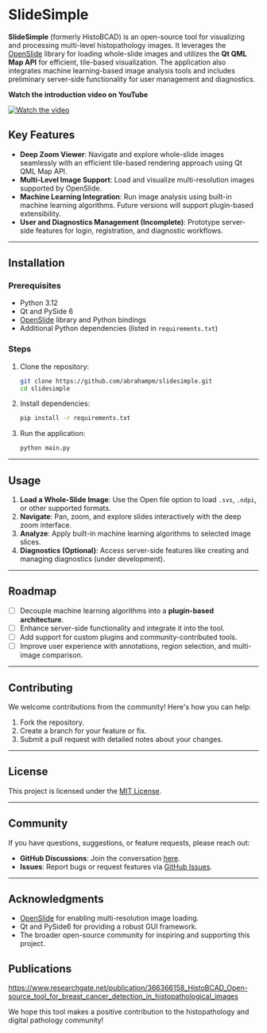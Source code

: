 
# SlideSimple

**SlideSimple** (formerly HistoBCAD) is an open-source tool for visualizing and processing multi-level histopathology images. It leverages the [OpenSlide](https://openslide.org/) library for loading whole-slide images and utilizes the **Qt QML Map API** for efficient, tile-based visualization. The application also integrates machine learning-based image analysis tools and includes preliminary server-side functionality for user management and diagnostics.

**Watch the introduction video on YouTube**

[![Watch the video](https://img.youtube.com/vi/bNpk04Lxbhc/maxresdefault.jpg)](https://youtu.be/bNpk04Lxbhc) 

## Key Features

- **Deep Zoom Viewer**: Navigate and explore whole-slide images seamlessly with an efficient tile-based rendering approach using Qt QML Map API.
- **Multi-Level Image Support**: Load and visualize multi-resolution images supported by OpenSlide.
- **Machine Learning Integration**: Run image analysis using built-in machine learning algorithms. Future versions will support plugin-based extensibility.
- **User and Diagnostics Management (Incomplete)**: Prototype server-side features for login, registration, and diagnostic workflows.

---

## Installation

### Prerequisites
- Python 3.12
- Qt and PySide 6
- [OpenSlide](https://openslide.org/) library and Python bindings
- Additional Python dependencies (listed in `requirements.txt`)

### Steps
1. Clone the repository:
   ```bash
   git clone https://github.com/abrahampm/slidesimple.git
   cd slidesimple
   ```

2. Install dependencies:
   ```bash
   pip install -r requirements.txt
   ```

3. Run the application:
   ```bash
   python main.py
   ```

---

## Usage

1. **Load a Whole-Slide Image**: Use the Open file option to load `.svs`, `.ndpi`, or other supported formats.
2. **Navigate**: Pan, zoom, and explore slides interactively with the deep zoom interface.
3. **Analyze**: Apply built-in machine learning algorithms to selected image slices.
4. **Diagnostics (Optional)**: Access server-side features like creating and managing diagnostics (under development).

---

## Roadmap

- [ ] Decouple machine learning algorithms into a **plugin-based architecture**.
- [ ] Enhance server-side functionality and integrate it into the tool.
- [ ] Add support for custom plugins and community-contributed tools.
- [ ] Improve user experience with annotations, region selection, and multi-image comparison.

---

## Contributing

We welcome contributions from the community! Here's how you can help:
1. Fork the repository.
2. Create a branch for your feature or fix.
3. Submit a pull request with detailed notes about your changes.

---

## License

This project is licensed under the [MIT License](LICENSE).

---

## Community

If you have questions, suggestions, or feature requests, please reach out:
- **GitHub Discussions**: Join the conversation [here](https://github.com/abrahampm/slidesimple/discussions).
- **Issues**: Report bugs or request features via [GitHub Issues](https://github.com/abrahampm/slidesimple/issues).

---

## Acknowledgments

- [OpenSlide](https://openslide.org/) for enabling multi-resolution image loading.
- Qt and PySide6 for providing a robust GUI framework.
- The broader open-source community for inspiring and supporting this project.

## Publications
https://www.researchgate.net/publication/366366158_HistoBCAD_Open-source_tool_for_breast_cancer_detection_in_histopathological_images

We hope this tool makes a positive contribution to the histopathology and digital pathology community!
